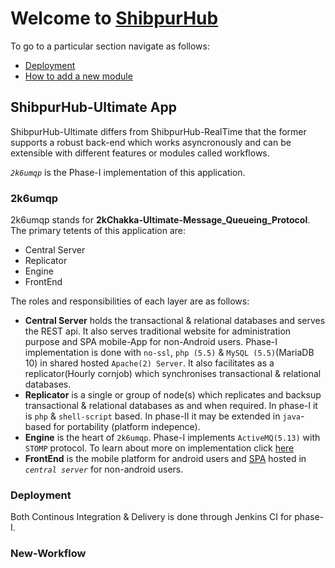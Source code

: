 # Welcome to [ShibpurHub](https://shibpurhub.com) #
To go to a particular section navigate as follows:

- [Deployment](#deployment)
- [How to add a new module](#new-workflow)

## ShibpurHub-Ultimate App ##
ShibpurHub-Ultimate differs from ShibpurHub-RealTime that the former supports a robust back-end which works asyncronously and can be extensible with different features or modules called workflows.

*`2k6umqp`* is the Phase-I implementation of this application.
### 2k6umqp ###
2k6umqp stands for **2kChakka-Ultimate-Message\_Queueing\_Protocol**.
The primary tetents of this application are:

- Central Server
- Replicator
- Engine
- FrontEnd

The roles and responsibilities of each layer are as follows:

- **Central Server** holds the transactional & relational databases and serves the REST api. It also serves traditional website for administration purpose and SPA mobile-App for non-Android users. Phase-I implementation is done with `no-ssl`, `php (5.5)` & `MySQL (5.5)`(MariaDB 10) in shared hosted `Apache(2) Server`. It also facilitates as a replicator(Hourly cornjob) which synchronises transactional & relational databases.
- **Replicator** is a single or group of node(s) which replicates and backsup transactional & relational databases as and when required. In phase-I it is `php` & `shell-script` based. In phase-II it may be extended in `java`-based for portability (platform indepence).  
- **Engine** is the heart of `2k6umqp`. Phase-I implements `ActiveMQ(5.13)` with `STOMP` protocol. To learn about more on implementation click [here](http://2k6.esy.es/mqp)   
- **FrontEnd** is the mobile platform for android users and [SPA](http://2k6.esy.es/mobile) hosted in *`central server`*  for non-android users.

### Deployment ###

Both Continous Integration & Delivery is done through Jenkins CI for phase-I.

### New-Workflow ###